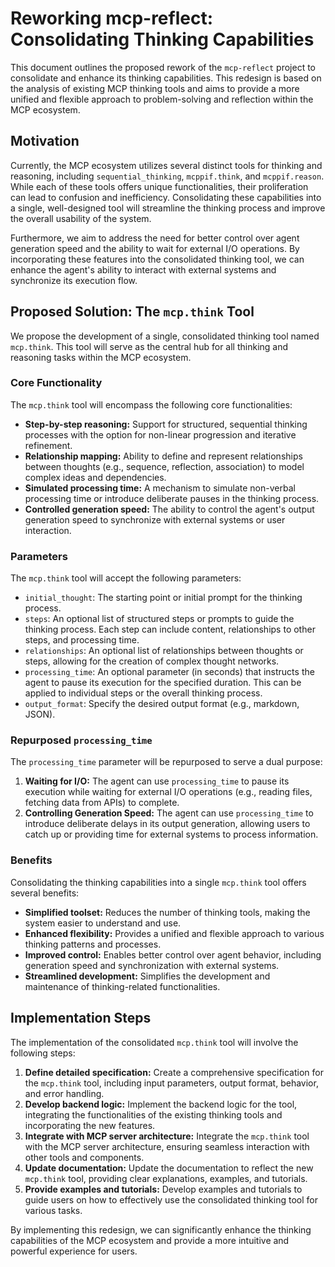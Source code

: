 # Reworking mcp-reflect: Consolidating Thinking Capabilities

This document outlines the proposed rework of the `mcp-reflect` project to consolidate and enhance its thinking capabilities. This redesign is based on the analysis of existing MCP thinking tools and aims to provide a more unified and flexible approach to problem-solving and reflection within the MCP ecosystem.

## Motivation

Currently, the MCP ecosystem utilizes several distinct tools for thinking and reasoning, including `sequential_thinking`, `mcppif.think`, and `mcppif.reason`. While each of these tools offers unique functionalities, their proliferation can lead to confusion and inefficiency. Consolidating these capabilities into a single, well-designed tool will streamline the thinking process and improve the overall usability of the system.

Furthermore, we aim to address the need for better control over agent generation speed and the ability to wait for external I/O operations. By incorporating these features into the consolidated thinking tool, we can enhance the agent's ability to interact with external systems and synchronize its execution flow.

## Proposed Solution: The `mcp.think` Tool

We propose the development of a single, consolidated thinking tool named `mcp.think`. This tool will serve as the central hub for all thinking and reasoning tasks within the MCP ecosystem.

### Core Functionality

The `mcp.think` tool will encompass the following core functionalities:

*   **Step-by-step reasoning:** Support for structured, sequential thinking processes with the option for non-linear progression and iterative refinement.
*   **Relationship mapping:** Ability to define and represent relationships between thoughts (e.g., sequence, reflection, association) to model complex ideas and dependencies.
*   **Simulated processing time:** A mechanism to simulate non-verbal processing time or introduce deliberate pauses in the thinking process.
*   **Controlled generation speed:** The ability to control the agent's output generation speed to synchronize with external systems or user interaction.

### Parameters

The `mcp.think` tool will accept the following parameters:

*   `initial_thought`: The starting point or initial prompt for the thinking process.
*   `steps`: An optional list of structured steps or prompts to guide the thinking process. Each step can include content, relationships to other steps, and processing time.
*   `relationships`: An optional list of relationships between thoughts or steps, allowing for the creation of complex thought networks.
*   `processing_time`: An optional parameter (in seconds) that instructs the agent to pause its execution for the specified duration. This can be applied to individual steps or the overall thinking process.
*   `output_format`: Specify the desired output format (e.g., markdown, JSON).

### Repurposed `processing_time`

The `processing_time` parameter will be repurposed to serve a dual purpose:

1.  **Waiting for I/O:** The agent can use `processing_time` to pause its execution while waiting for external I/O operations (e.g., reading files, fetching data from APIs) to complete.
2.  **Controlling Generation Speed:** The agent can use `processing_time` to introduce deliberate delays in its output generation, allowing users to catch up or providing time for external systems to process information.

### Benefits

Consolidating the thinking capabilities into a single `mcp.think` tool offers several benefits:

*   **Simplified toolset:** Reduces the number of thinking tools, making the system easier to understand and use.
*   **Enhanced flexibility:** Provides a unified and flexible approach to various thinking patterns and processes.
*   **Improved control:** Enables better control over agent behavior, including generation speed and synchronization with external systems.
*   **Streamlined development:** Simplifies the development and maintenance of thinking-related functionalities.

## Implementation Steps

The implementation of the consolidated `mcp.think` tool will involve the following steps:

1.  **Define detailed specification:** Create a comprehensive specification for the `mcp.think` tool, including input parameters, output format, behavior, and error handling.
2.  **Develop backend logic:** Implement the backend logic for the tool, integrating the functionalities of the existing thinking tools and incorporating the new features.
3.  **Integrate with MCP server architecture:** Integrate the `mcp.think` tool with the MCP server architecture, ensuring seamless interaction with other tools and components.
4.  **Update documentation:** Update the documentation to reflect the new `mcp.think` tool, providing clear explanations, examples, and tutorials.
5.  **Provide examples and tutorials:** Develop examples and tutorials to guide users on how to effectively use the consolidated thinking tool for various tasks.

By implementing this redesign, we can significantly enhance the thinking capabilities of the MCP ecosystem and provide a more intuitive and powerful experience for users.
